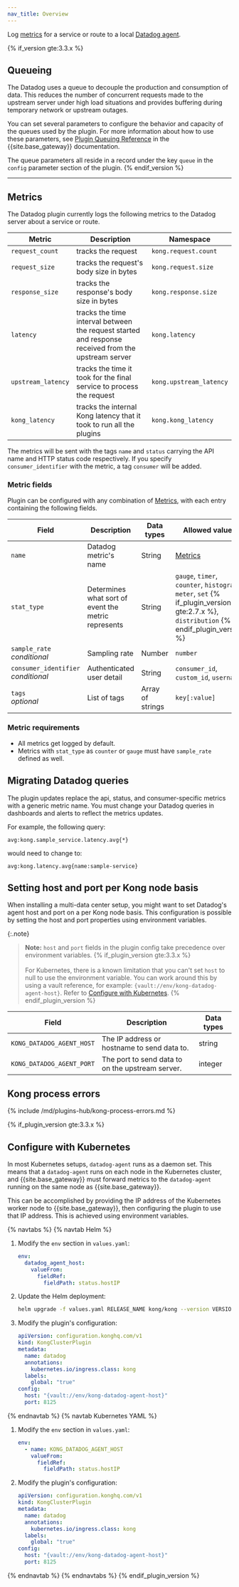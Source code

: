 ```yaml
---
nav_title: Overview
---
```


Log [metrics](#metrics) for a service or route to a local
[Datadog agent](http://docs.datadoghq.com/guides/basic_agent_usage/).

{% if_version gte:3.3.x %}
## Queueing

The Datadog uses a queue to decouple the production and
consumption of data. This reduces the number of concurrent requests
made to the upstream server under high load situations and provides
buffering during temporary network or upstream outages.

You can set several parameters to configure the behavior and capacity
of the queues used by the plugin. For more information about how to
use these parameters, see
[Plugin Queuing Reference](/gateway/latest/kong-plugins/queue/reference/)
in the {{site.base_gateway}} documentation.

The queue parameters all reside in a record under the key `queue` in
the `config` parameter section of the plugin.
{% endif_version %}

---

## Metrics
The Datadog plugin currently logs the following metrics to the Datadog server about a service or route.

Metric                     | Description | Namespace
---                        | ---         | ---
`request_count`            | tracks the request | `kong.request.count`
`request_size`             | tracks the request's body size in bytes | `kong.request.size`
`response_size`            | tracks the response's body size in bytes | `kong.response.size`
`latency`                  | tracks the time interval between the request started and response received from the upstream server | `kong.latency`
`upstream_latency`         | tracks the time it took for the final service to process the request | `kong.upstream_latency`
`kong_latency`             | tracks the internal Kong latency that it took to run all the plugins | `kong.kong_latency`

The metrics will be sent with the tags `name` and `status` carrying the API name and HTTP status code respectively. If you specify `consumer_identifier` with the metric, a tag `consumer` will be added.

### Metric fields

Plugin can be configured with any combination of [Metrics](#metrics), with each entry containing the following fields.

Field           | Description                                           | Data types   | Allowed values
---             | ---                                                   | ---         | ---
`name`          | Datadog metric's name                                 | String      | [Metrics](#metrics)
`stat_type`     | Determines what sort of event the metric represents   | String      | `gauge`, `timer`, `counter`, `histogram`, `meter`, `set` {% if_plugin_version gte:2.7.x %}, `distribution` {% endif_plugin_version %}
`sample_rate`<br>*conditional*   | Sampling rate                        | Number      | `number`
`consumer_identifier`<br>*conditional* | Authenticated user detail       | String      | `consumer_id`, `custom_id`, `username`
`tags`<br>*optional* | List of tags                                      | Array of strings    | `key[:value]`

### Metric requirements

- All metrics get logged by default.
- Metrics with `stat_type` as `counter` or `gauge` must have `sample_rate` defined as well.

## Migrating Datadog queries
The plugin updates replace the api, status, and consumer-specific metrics with a generic metric name.
You must change your Datadog queries in dashboards and alerts to reflect the metrics updates.

For example, the following query:
```
avg:kong.sample_service.latency.avg{*}
```
would need to change to:

```
avg:kong.latency.avg{name:sample-service}
```

## Setting host and port per Kong node basis

When installing a multi-data center setup, you might want to set Datadog's agent host and port on a per Kong node basis. This configuration is possible by setting the host and port properties using environment variables.

{:.note}
> **Note:** `host` and `port` fields in the plugin config take precedence over environment variables.
{% if_plugin_version gte:3.3.x %}
> <br><br>
> For Kubernetes, there is a known limitation that you can't set `host` to null to use the environment variable. 
> You can work around this by using a vault reference, for example: `{vault://env/kong-datadog-agent-host}`. 
> Refer to [Configure with Kubernetes](#configure-with-kubernetes).
{% endif_plugin_version %}

Field           | Description                                           | Data types
---             | ---                                                   | ---
`KONG_DATADOG_AGENT_HOST` | The IP address or hostname to send data to. | string
`KONG_DATADOG_AGENT_PORT` | The port to send data to on the upstream server. | integer

## Kong process errors

{% include /md/plugins-hub/kong-process-errors.md %}

{% if_plugin_version gte:3.3.x %}

## Configure with Kubernetes

In most Kubernetes setups, `datadog-agent` runs as a daemon set. 
This means that a `datadog-agent` runs on each node in the Kubernetes cluster, and {{site.base_gateway}} must forward metrics to the `datadog-agent` running on the same node as {{site.base_gateway}}. 

This can be accomplished by providing the IP address of the Kubernetes worker node to {{site.base_gateway}}, then configuring the plugin to use that IP address. 
This is achieved using environment variables.

{% navtabs %}
{% navtab Helm %}

1. Modify the `env` section in `values.yaml`:

    ```yaml
    env:
      datadog_agent_host:
        valueFrom:
          fieldRef:
            fieldPath: status.hostIP
    ```

1. Update the Helm deployment:

    ```sh
    helm upgrade -f values.yaml RELEASE_NAME kong/kong --version VERSION --namespace NAMESPACE
    ```

1. Modify the plugin's configuration:

    ```yaml
    apiVersion: configuration.konghq.com/v1
    kind: KongClusterPlugin
    metadata:
      name: datadog
      annotations:
        kubernetes.io/ingress.class: kong
      labels:
        global: "true"
    config:
      host: "{vault://env/kong-datadog-agent-host}"
      port: 8125
    ```

{% endnavtab %}
{% navtab Kubernetes YAML %}

1. Modify the `env` section in `values.yaml`:

    ```yaml
    env:
      - name: KONG_DATADOG_AGENT_HOST
        valueFrom:
          fieldRef:
            fieldPath: status.hostIP
    ```

2. Modify the plugin's configuration:

    ```yaml
    apiVersion: configuration.konghq.com/v1
    kind: KongClusterPlugin
    metadata:
      name: datadog
      annotations:
        kubernetes.io/ingress.class: kong
      labels:
        global: "true"
    config:
      host: "{vault://env/kong-datadog-agent-host}"
      port: 8125
    ```
{% endnavtab %}
{% endnavtabs %}
{% endif_plugin_version %}


